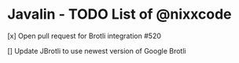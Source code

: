 # Javalin - TODO List of @nixxcode

[x] Open pull request for Brotli integration #520

[] Update JBrotli to use newest version of Google Brotli